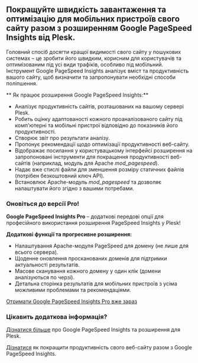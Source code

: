 ## Покращуйте швидкість завантаження та оптимізацію для мобільних пристроїв свого сайту разом з розширенням Google PageSpeed Insights від Plesk. 

Головний спосіб досягти кращої видимості свого сайту у пошукових системах – це зробити його швидким, корисним для користувачів та оптимізованим під усі види трафіків, особливо під мобільний. Інструмент Google PageSpeed Insights аналізує вміст та продуктивність вашого сайту, щоб визначити та запропонувати необхідні способи поліпшення. 

** Як працює розширення Google PageSpeed Insights:** 

- Аналізує продуктивність сайтів, розташованих на вашому сервері Plesk. 
- Робить оцінку адаптованості кожного проаналізованого сайту під комп'ютерні та мобільні пристрої відповідно до показників його продуктивності. 
- Створює звіт про результати аналізу. 
- Пропонує рекомендації щодо оптимізації продуктивності веб-сайту. 
- Відображає посилання у користувацькому інтерфейсі розширення на запропоновані інструменти для покращення продуктивності веб-сайтів (наприклад, модуль для Apache *mod_pagespeed*). 
- Надає вже стислі файли для зменшення розміру статичних файлів (потрібен безкоштовний ключ API). 
- Встановлює Apache-модуль *mod_pagespeed* та дозволяє налаштувати його згідно з вашими потребами. 

### Оновіться до версії Pro! 

**Google PageSpeed Insights Pro** – додаткові передові опції для професійного використання розширення PageSpeed Insights у Plesk! 

**Додаткові функції та прогресивне розширення:** 

- Налаштування Apache-модуля PageSpeed для домену (не лише для всього сервера). 
- Щоденне оновлення просканованих доменів для підтримки актуальності результатів. 
- Масове сканування кожного домену у один клік (домени аналізуються по черзі). 
- Детальна сторінка результатів для мобільних пристроїв з усіма можливими проблемами та рекомендаціями. 

[Отримати Google PageSpeed Insights Pro вже зараз](https://go.plesk.com/buy-plesk-ext/pagespeed-insights) 

### Цікавить додаткова інформація? 

[Дізнатися більше](https://www.plesk.com/blog/introducing-google-pagespeed-insights-plesk-extension/) про Google PageSpeed Insights та розширення для Plesk. 

[Дізнатися](https://www.plesk.com/product-technology/google-pagespeed-insights-optimize-your-site) як покращити продуктивність свого веб-сайту разом з Google PageSpeed Insights.